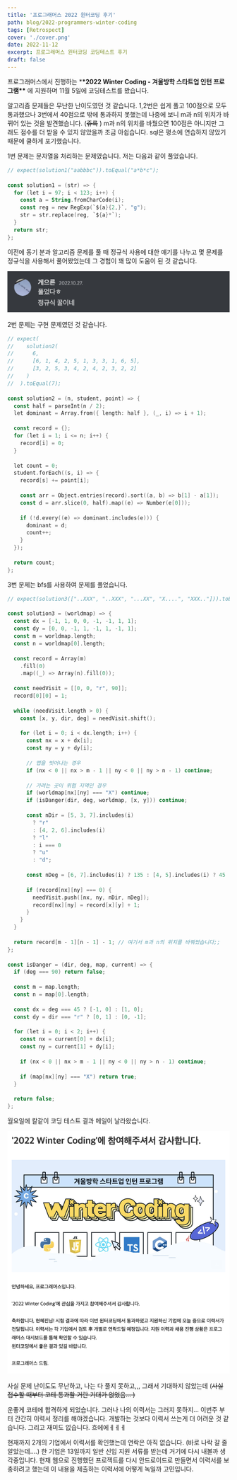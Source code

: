 ```yaml
---
title: '프로그래머스 2022 윈터코딩 후기'
path: blog/2022-programmers-winter-coding
tags: [Retrospect]
cover: './cover.png'
date: 2022-11-12
excerpt: 프로그래머스 윈터코딩 코딩테스트 후기
draft: false
---
```


프로그래머스에서 진행하는 \***\*2022 Winter Coding - 겨울방학 스타트업 인턴 프로그램\*\*** 에 지원하며 11월 5일에 코딩테스트를 봤습니다.

알고리즘 문제들은 무난한 난이도였던 것 같습니다. 1,2번은 쉽게 풀고 100점으로 모두 통과했으나 3번에서 40점으로 밖에 통과하지 못했는데 나중에 보니 m과 n의 위치가 바뀌어 있는 것을 발견했습니다. (~~쥬륵~~ ) m과 n의 위치를 바꿨으면 100점은 아니지만 그래도 점수를 더 받을 수 있지 않았을까 조금 아쉽습니다. sql은 평소에 연습하지 않았기 때문에 쿨하게 포기했습니다.

1번 문제는 문자열을 처리하는 문제였습니다. 저는 다음과 같이 풀었습니다.

```kotlin
// expect(solution1("aabbbc")).toEqual("a*b*c");

const solution1 = (str) => {
  for (let i = 97; i < 123; i++) {
    const a = String.fromCharCode(i);
    const reg = new RegExp(`${a}{2,}`, "g");
    str = str.replace(reg, `${a}*`);
  }
  return str;
};
```

이전에 동기 분과 알고리즘 문제를 풀 때 정규식 사용에 대한 얘기를 나누고 몇 문제를 정규식을 사용해서 풀어봤었는데 그 경험이 꽤 많이 도움이 된 것 같습니다.

![](./image1.png)

2번 문제는 구현 문제였던 것 같습니다.

```kotlin
// expect(
//    solution2(
//      6,
//      [6, 1, 4, 2, 5, 1, 3, 3, 1, 6, 5],
//      [3, 2, 5, 3, 4, 2, 4, 2, 3, 2, 2]
//    )
//  ).toEqual(7);

const solution2 = (n, student, point) => {
  const half = parseInt(n / 2);
  let dominant = Array.from({ length: half }, (_, i) => i + 1);

  const record = {};
  for (let i = 1; i <= n; i++) {
    record[i] = 0;
  }

  let count = 0;
  student.forEach((s, i) => {
    record[s] += point[i];

    const arr = Object.entries(record).sort((a, b) => b[1] - a[1]);
    const d = arr.slice(0, half).map((e) => Number(e[0]));

    if (!d.every((e) => dominant.includes(e))) {
      dominant = d;
      count++;
    }
  });

  return count;
};
```

3번 문제는 bfs를 사용하여 문제를 풀었습니다.

```kotlin
// expect(solution3(["..XXX", "..XXX", "...XX", "X....", "XXX.."])).toEqual(5);

const solution3 = (worldmap) => {
  const dx = [-1, 1, 0, 0, -1, -1, 1, 1];
  const dy = [0, 0, -1, 1, -1, 1, -1, 1];
  const m = worldmap.length;
  const n = worldmap[0].length;

  const record = Array(m)
    .fill(0)
    .map((_) => Array(n).fill(0));

  const needVisit = [[0, 0, "r", 90]];
  record[0][0] = 1;

  while (needVisit.length > 0) {
    const [x, y, dir, deg] = needVisit.shift();

    for (let i = 0; i < dx.length; i++) {
      const nx = x + dx[i];
      const ny = y + dy[i];

      // 맵을 벗어나는 경우
      if (nx < 0 || nx > m - 1 || ny < 0 || ny > n - 1) continue;

      // 가려는 곳이 위험 지역인 경우
      if (worldmap[nx][ny] === "X") continue;
      if (isDanger(dir, deg, worldmap, [x, y])) continue;

      const nDir = [5, 3, 7].includes(i)
        ? "r"
        : [4, 2, 6].includes(i)
        ? "l"
        : i === 0
        ? "u"
        : "d";

      const nDeg = [6, 7].includes(i) ? 135 : [4, 5].includes(i) ? 45 : 90;

      if (record[nx][ny] === 0) {
        needVisit.push([nx, ny, nDir, nDeg]);
        record[nx][ny] = record[x][y] + 1;
      }
    }
  }

  return record[m - 1][n - 1] - 1; // 여기서 m과 n의 위치를 바꿔썼습니다;;
};

const isDanger = (dir, deg, map, current) => {
  if (deg === 90) return false;

  const m = map.length;
  const n = map[0].length;

  const dx = deg === 45 ? [-1, 0] : [1, 0];
  const dy = dir === "r" ? [0, 1] : [0, -1];

  for (let i = 0; i < 2; i++) {
    const nx = current[0] + dx[i];
    const ny = current[1] + dy[i];

    if (nx < 0 || nx > m - 1 || ny < 0 || ny > n - 1) continue;

    if (map[nx][ny] === "X") return true;
  }

  return false;
};
```

월요일에 칼같이 코딩 테스트 결과 메일이 날라왔습니다.

![](./image2.png)

사실 문제 난이도도 무난하고, 나는 다 풀지 못하고,,, 그래서 기대하지 않았는데 (~~사실 접수할 때부터 코테 통과할 거란 기대가 없었음… )~~

운좋게 코테에 합격하게 되었습니다. 그러나 나의 이력서는 그러지 못하지… 이번주 부터 간간히 이력서 정리를 해야겠습니다. 개발하는 것보다 이력서 쓰는게 더 어려운 것 같습니다. 그리고 재미도 없습니다. 흐에에ㅔㅔㅔ

현재까지 2개의 기업에서 이력서를 확인했는데 연락은 아직 없습니다. (바로 나락 갈 줄 알았는데….) 한 기업은 13일까지 일반 신입 지원 서류를 받는데 거기에 다시 내볼까 생각중입니다. 현재 웹으로 진행했던 프로젝트를 다시 안드로이드로 만들면서 이력서를 보충하려고 했는데 이 내용을 제출하는 이력서에 어떻게 녹일까 고민입니다.
